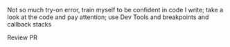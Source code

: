 Not so much try-on error, train myself to be confident in code I write; take a look at the code and pay attention; use Dev Tools and breakpoints and callback stacks

Review PR